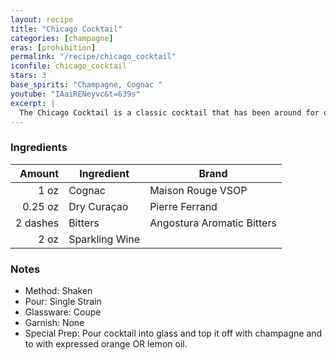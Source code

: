 ```yaml
---
layout: recipe
title: "Chicago Cocktail"
categories: [champagne]
eras: [prohibition]
permalink: "/recipe/chicago_cocktail"
iconfile: chicago_cocktail
stars: 3
base_spirits: "Champagne, Cognac "
youtube: "IAaiRENeyvc&t=639s"
excerpt: |
  The Chicago Cocktail is a classic cocktail that has been around for over 100 years. It is somewhat similar to an Old Fashioned in that it starts with brandy and bitters. Instead of sugar, it calls for a dash of curaçao and instead of a splash of soda it is topped up with champagne.
---
```


### Ingredients

|   Amount | Ingredient     | Brand                      |
| -------: | -------------- | -------------------------- |
|     1 oz | Cognac         | Maison Rouge VSOP          |
|  0.25 oz | Dry Curaçao    | Pierre Ferrand             |
| 2 dashes | Bitters        | Angostura Aromatic Bitters |
|     2 oz | Sparkling Wine |

### Notes

- Method: Shaken
- Pour: Single Strain
- Glassware: Coupe
- Garnish: None
- Special Prep: Pour cocktail into glass and top it off with champagne and to with
  expressed orange OR lemon oil.
